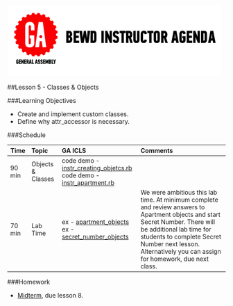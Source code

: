 ![GeneralAssemb.ly](../assets/ICL_icons/instr_agenda.png)

##Lesson 5 - Classes & Objects


###Learning Objectives

-	Create and implement custom classes.
-	Define why attr_accessor is necessary.


###Schedule


| Time        | Topic| GA ICLS| Comments |
| ------------- |:-------------|:-------------------|:-------------------|
| 90 min | Objects & Classes | code demo - [instr_creating_objetcs.rb](instr_code_demos/instr_creating_objetcs.rb)<br> code demo - [instr_apartment.rb](instr_code_demos/instr_apartment.rb)| | 
| 70 min | Lab Time | ex - [apartment_objects](instr_exercise_notes.md)<br> ex - [secret_number_objects](inst_exercise_notes.md)| We were ambitious this lab time. At minimum complete and review answers to Apartment objects and start Secret Number. There will be additional lab time for students to complete Secret Number next lesson. Alternatively you can assign for homework, due next class.|



###Homework

-	[Midterm](homework/midterm.rb), due lesson 8.




